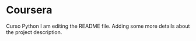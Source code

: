 # Coursera
Curso Python
I am editing the README file. Adding some more details about the project description.


